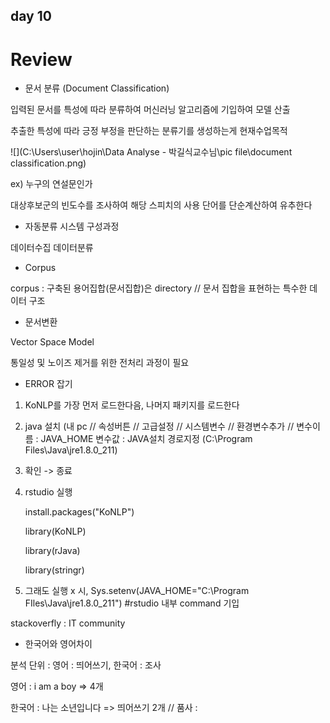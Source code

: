 ## day 10



# Review

* 문서 분류 (Document Classification)

입력된 문서를 특성에 따라 분류하여 머신러닝 알고리즘에 기입하여 모델 산출

추출한 특성에 따라 긍정 부정을 판단하는 분류기를 생성하는게 현재수업목적

![](C:\Users\user\hojin\Data Analyse - 박길식교수님\pic file\document classification.png)

ex) 누구의 연설문인가

대상후보군의 빈도수를 조사하여 해당 스피치의 사용 단어를 단순계산하여 유추한다

* 자동분류 시스템 구성과정

데이터수집 데이터분류

* Corpus

corpus : 구축된 용어집합(문서집합)은 directory // 문서 집합을 표현하는 특수한 데이터 구조 

* 문서변환 

Vector Space Model

통일성 및 노이즈 제거를 위한 전처리 과정이 필요



- ERROR 잡기

1. KoNLP를 가장 먼저 로드한다음, 나머지 패키지를 로드한다

2. java 설치 (내 pc //  속성버튼 // 고급설정 // 시스템변수 // 환경변수추가 // 변수이름 : JAVA_HOME 변수값 : JAVA설치 경로지정 (C:\Program Files\Java\jre1.8.0_211) 

3. 확인 -> 종료

4. rstudio 실행 

   install.packages("KoNLP") 

   library(KoNLP)

   library(rJava)

   library(stringr)

5. 그래도 실행 x 시, Sys.setenv(JAVA_HOME="C:\\Program FIles\\Java\\jre1.8.0_211") #rstudio 내부 command 기입 

stackoverfly : IT community 



* 한국어와 영어차이

분석 단위 : 영어 : 띄어쓰기, 한국어 : 조사

영어 : i am a boy => 4개

한국어 : 나는 소년입니다 => 띄어쓰기 2개 // 품사 : 